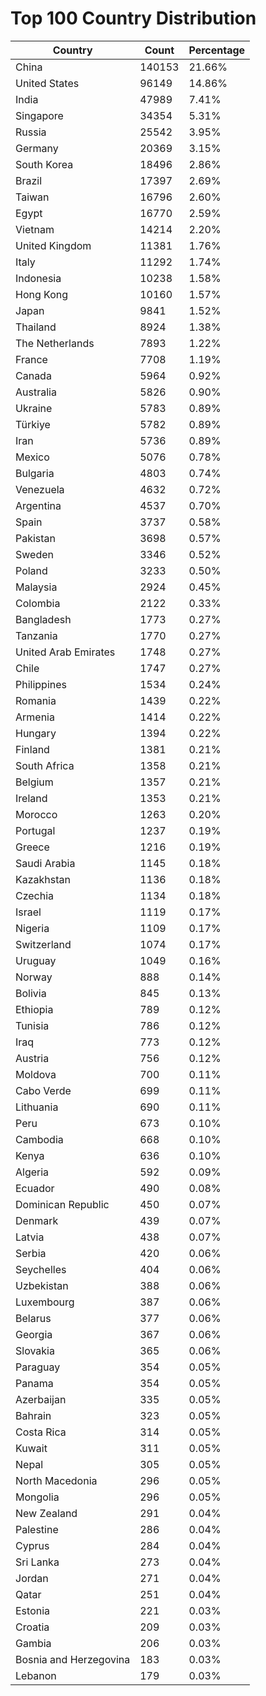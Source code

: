 # Top 100 Country Distribution
| Country | Count | Percentage |
|----|----|----|
| China | 140153 | 21.66% |
| United States | 96149 | 14.86% |
| India | 47989 | 7.41% |
| Singapore | 34354 | 5.31% |
| Russia | 25542 | 3.95% |
| Germany | 20369 | 3.15% |
| South Korea | 18496 | 2.86% |
| Brazil | 17397 | 2.69% |
| Taiwan | 16796 | 2.60% |
| Egypt | 16770 | 2.59% |
| Vietnam | 14214 | 2.20% |
| United Kingdom | 11381 | 1.76% |
| Italy | 11292 | 1.74% |
| Indonesia | 10238 | 1.58% |
| Hong Kong | 10160 | 1.57% |
| Japan | 9841 | 1.52% |
| Thailand | 8924 | 1.38% |
| The Netherlands | 7893 | 1.22% |
| France | 7708 | 1.19% |
| Canada | 5964 | 0.92% |
| Australia | 5826 | 0.90% |
| Ukraine | 5783 | 0.89% |
| Türkiye | 5782 | 0.89% |
| Iran | 5736 | 0.89% |
| Mexico | 5076 | 0.78% |
| Bulgaria | 4803 | 0.74% |
| Venezuela | 4632 | 0.72% |
| Argentina | 4537 | 0.70% |
| Spain | 3737 | 0.58% |
| Pakistan | 3698 | 0.57% |
| Sweden | 3346 | 0.52% |
| Poland | 3233 | 0.50% |
| Malaysia | 2924 | 0.45% |
| Colombia | 2122 | 0.33% |
| Bangladesh | 1773 | 0.27% |
| Tanzania | 1770 | 0.27% |
| United Arab Emirates | 1748 | 0.27% |
| Chile | 1747 | 0.27% |
| Philippines | 1534 | 0.24% |
| Romania | 1439 | 0.22% |
| Armenia | 1414 | 0.22% |
| Hungary | 1394 | 0.22% |
| Finland | 1381 | 0.21% |
| South Africa | 1358 | 0.21% |
| Belgium | 1357 | 0.21% |
| Ireland | 1353 | 0.21% |
| Morocco | 1263 | 0.20% |
| Portugal | 1237 | 0.19% |
| Greece | 1216 | 0.19% |
| Saudi Arabia | 1145 | 0.18% |
| Kazakhstan | 1136 | 0.18% |
| Czechia | 1134 | 0.18% |
| Israel | 1119 | 0.17% |
| Nigeria | 1109 | 0.17% |
| Switzerland | 1074 | 0.17% |
| Uruguay | 1049 | 0.16% |
| Norway | 888 | 0.14% |
| Bolivia | 845 | 0.13% |
| Ethiopia | 789 | 0.12% |
| Tunisia | 786 | 0.12% |
| Iraq | 773 | 0.12% |
| Austria | 756 | 0.12% |
| Moldova | 700 | 0.11% |
| Cabo Verde | 699 | 0.11% |
| Lithuania | 690 | 0.11% |
| Peru | 673 | 0.10% |
| Cambodia | 668 | 0.10% |
| Kenya | 636 | 0.10% |
| Algeria | 592 | 0.09% |
| Ecuador | 490 | 0.08% |
| Dominican Republic | 450 | 0.07% |
| Denmark | 439 | 0.07% |
| Latvia | 438 | 0.07% |
| Serbia | 420 | 0.06% |
| Seychelles | 404 | 0.06% |
| Uzbekistan | 388 | 0.06% |
| Luxembourg | 387 | 0.06% |
| Belarus | 377 | 0.06% |
| Georgia | 367 | 0.06% |
| Slovakia | 365 | 0.06% |
| Paraguay | 354 | 0.05% |
| Panama | 354 | 0.05% |
| Azerbaijan | 335 | 0.05% |
| Bahrain | 323 | 0.05% |
| Costa Rica | 314 | 0.05% |
| Kuwait | 311 | 0.05% |
| Nepal | 305 | 0.05% |
| North Macedonia | 296 | 0.05% |
| Mongolia | 296 | 0.05% |
| New Zealand | 291 | 0.04% |
| Palestine | 286 | 0.04% |
| Cyprus | 284 | 0.04% |
| Sri Lanka | 273 | 0.04% |
| Jordan | 271 | 0.04% |
| Qatar | 251 | 0.04% |
| Estonia | 221 | 0.03% |
| Croatia | 209 | 0.03% |
| Gambia | 206 | 0.03% |
| Bosnia and Herzegovina | 183 | 0.03% |
| Lebanon | 179 | 0.03% |
